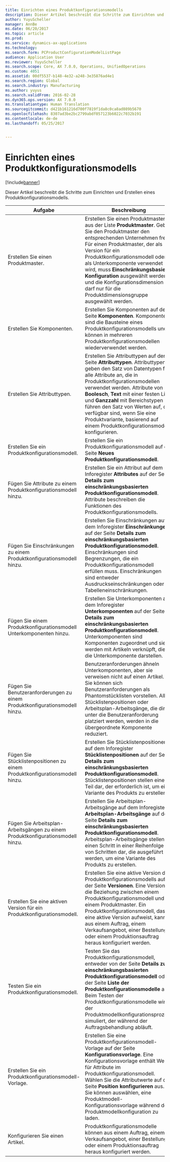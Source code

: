 ```yaml
---
title: Einrichten eines Produktkonfigurationsmodells
description: Dieser Artikel beschreibt die Schritte zum Einrichten und Erstellen eines Produktkonfigurationsmodells.
author: YuyuScheller
manager: AnnBe
ms.date: 06/20/2017
ms.topic: article
ms.prod: 
ms.service: dynamics-ax-applications
ms.technology: 
ms.search.form: PCProductConfigurationModelListPage
audience: Application User
ms.reviewer: YuyuScheller
ms.search.scope: Core, AX 7.0.0, Operations, UnifiedOperations
ms.custom: 4051
ms.assetid: 00df5537-b148-4e32-a248-3e35876ad4e1
ms.search.region: Global
ms.search.industry: Manufacturing
ms.author: yuyus
ms.search.validFrom: 2016-02-28
ms.dyn365.ops.version: AX 7.0.0
ms.translationtype: Human Translation
ms.sourcegitcommit: d421b161216d700f7819f1da8c0ca8ad089b5670
ms.openlocfilehash: 8307ad3be2bc2799abdf057123b6022c7032b191
ms.contentlocale: de-de
ms.lasthandoff: 05/25/2017


---
```


# <a name="set-up-a-product-configuration-model"></a>Einrichten eines Produktkonfigurationsmodells

[!include[banner](../includes/banner.md)]


Dieser Artikel beschreibt die Schritte zum Einrichten und Erstellen eines Produktkonfigurationsmodells.

| Aufgabe                                                        | Beschreibung                                                                                                                                                                                                                                                                                                                                                                                        |
|-------------------------------------------------------------|----------------------------------------------------------------------------------------------------------------------------------------------------------------------------------------------------------------------------------------------------------------------------------------------------------------------------------------------------------------------------------------------------|
| Erstellen Sie einen Produktmaster.                                    | Erstellen Sie einen Produktmaster aus der Liste **Produktmaster**. Geben Sie den Produktmaster den entsprechenden Unternehmen frei. Für einen Produktmaster, der als Version für ein Produktkonfigurationsmodell oder als Unterkomponente verwendet wird, muss **Einschränkungsbasierte Konfiguration** ausgewählt werden, und die Konfigurationsdimension darf nur für die Produktdimensionsgruppe ausgewählt werden. |
| Erstellen Sie Komponenten.                                          | Erstellen Sie Komponenten auf der Seite **Komponenten**. Komponenten sind die Bausteine eines Produktkonfigurationsmodells und können in mehreren Produktkonfigurationsmodellen wiederverwendet werden.                                                                                                                                                                                                                      |
| Erstellen Sie Attributtypen.                                     | Erstellen Sie Attributtypen auf der Seite **Attributtypen**. Attributtypen geben den Satz von Datentypen für alle Attribute an, die in Produktkonfigurationsmodellen verwendet werden. Attribute von **Boolesch**, **Text** mit einer festen Liste und **Ganzzahl** mit Bereichstypen führen den Satz von Werten auf, die verfügbar sind, wenn Sie eine Produktvariante, basierend auf einem Produktkonfigurationsmodell, konfigurieren.       |
| Erstellen Sie ein Produktkonfigurationsmodell.                       | Erstellen Sie ein Produktkonfigurationsmodell auf der Seite **Neues Produktkonfigurationsmodell**.                                                                                                                                                                                                                                                                                                              |
| Fügen Sie Attribute zu einem Produktkonfigurationsmodell hinzu.            | Erstellen Sie ein Attribut auf dem Inforegister **Attributes** auf der Seite **Details zum einschränkungsbasierten Produktkonfigurationsmodell**. Attribute beschreiben die Funktionen des Produktkonfigurationsmodells.                                                                                                                                                                                                       |
| Fügen Sie Einschränkungen zu einem Produktkonfigurationsmodell hinzu.           | Erstellen Sie Einschränkungen auf dem Inforegister **Einschränkungen** auf der Seite **Details zum einschränkungsbasierten Produktkonfigurationsmodell**. Einschränkungen sind Begrenzungen, die ein Produktkonfigurationsmodell erfüllen muss. Einschränkungen sind entweder Ausdruckseinschränkungen oder Tabelleneinschränkungen.                                                                                                                                 |
| Fügen Sie einem Produktkonfigurationsmodell Unterkomponenten hinzu.         | Erstellen Sie Unterkomponenten auf dem Inforegister **Unterkomponenten** auf der Seite **Details zum einschränkungsbasierten Produktkonfigurationsmodell**. Unterkomponenten sind Komponenten zugeordnet und sie werden mit Artikeln verknüpft, die die Unterkomponente darstellen.                                                                                                                                                                       |
| Fügen Sie Benutzeranforderungen zu einem Produktkonfigurationsmodell hinzu.     | Benutzeranforderungen ähneln Unterkomponenten, aber sie verweisen nicht auf einen Artikel. Sie können sich Benutzeranforderungen als Phantomstücklisten vorstellen. Alle Stücklistenpositionen oder Arbeitsplan-Arbeitsgänge, die direkt unter die Benutzeranforderung platziert werden, werden in die übergeordnete Komponente reduziert.                                                                                                                       |
| Fügen Sie Stücklistenpositionen zu einem Produktkonfigurationsmodell hinzu.             | Erstellen Sie Stücklistenpositionen auf dem Inforegister **Stücklistenpositionen** auf der Seite **Details zum einschränkungsbasierten Produktkonfigurationsmodell**. Stücklistenpositionen stellen einen Teil dar, der erforderlich ist, um eine Variante des Produkts zu erstellen.                                                                                                                                                                                                 |
| Fügen Sie Arbeitsplan-Arbeitsgängen zu einem Produktkonfigurationsmodell hinzu.      | Erstellen Sie Arbeitsplan-Arbeitsgänge auf dem Inforegister **Arbeitsplan-Arbeitsgänge** auf der Seite **Details zum einschränkungsbasierten Produktkonfigurationsmodell**. Arbeitsplan-Arbeitsgänge stellen einen Schritt in einer Reihenfolge von Schritten dar, die ausgeführt werden, um eine Variante des Produkts zu erstellen.                                                                                                                                                    |
| Erstellen Sie eine aktiven Version für ein Produktkonfigurationsmodell. | Erstellen Sie eine aktive Version des Produktkonfigurationsmodells auf der Seite **Versionen**. Eine Version ist die Beziehung zwischen einem Produktkonfigurationsmodell und einem Produktmaster. Ein Produktkonfigurationsmodell, das eine aktive Version aufweist, kann aus einem Auftrag, einem Verkaufsangebot, einer Bestellung oder einem Produktionsauftrag heraus konfiguriert werden.                                                               |
| Testen Sie ein Produktkonfigurationsmodell.                         | Testen Sie das Produktkonfigurationsmodell, entweder von der Seite **Details zum einschränkungsbasierten Produktkonfigurationsmodell** oder der Seite **Liste der Produktkonfigurationsmodelle** aus. Beim Testen der Produktkonfigurationsmodelle wird der Produktmodellkonfigurationsprozess simuliert, der während der Auftragsbehandlung abläuft.                                                                                                |
| Erstellen Sie ein Produktkonfigurationsmodell-Vorlage.                | Erstellen Sie eine Produktkonfigurationsmodell-Vorlage auf der Seite **Konfigurationsvorlage**. Eine Konfigurationsvorlage enthält Werte für Attribute im Produktkonfigurationsmodell. Wählen Sie die Attributwerte auf der Seite **Position konfigurieren** aus. Sie können auswählen, eine Produktmodell-Konfigurationsvorlage während der Produktmodellkonfiguration zu laden.                                                   |
| Konfigurieren Sie einen Artikel.                                          | Produktkonfigurationsmodelle können aus einem Auftrag, einem Verkaufsangebot, einer Bestellung oder einem Produktionsauftrag heraus konfiguriert werden.                                                                                                                                                                                                                                                                           |






